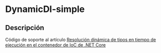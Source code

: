 # DynamicDI-simple
 
## Descripción

Código de soporte al artículo [Resolución dinámica de tipos en tiempo de ejecución en el contenedor de IoC de .NET Core](https://jsanjuanart.medium.com/resoluci%C3%B3n-din%C3%A1mica-de-tipos-en-tiempo-de-ejecuci%C3%B3n-en-el-ioc-de-net-core-c9b43e240dd0)
